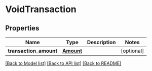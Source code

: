# VoidTransaction

## Properties
Name | Type | Description | Notes
------------ | ------------- | ------------- | -------------
**transaction_amount** | [**Amount**](Amount.md) |  | [optional] 

[[Back to Model list]](../README.md#documentation-for-models) [[Back to API list]](../README.md#documentation-for-api-endpoints) [[Back to README]](../README.md)


